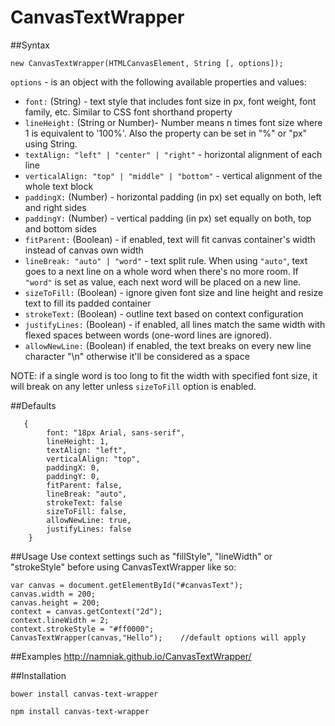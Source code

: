 CanvasTextWrapper
=================

##Syntax
```
new CanvasTextWrapper(HTMLCanvasElement, String [, options]);
```

```options``` - is an object with the following available properties and values:

- ```font:``` (String) - text style that includes font size in px, font weight, font family, etc. Similar to CSS font shorthand property
- ```lineHeight:``` (String or Number)- Number means n times font size where 1 is equivalent to '100%'. Also the property can be set in "%" or "px" using String.
- ```textAlign: "left" | "center" | "right"``` - horizontal alignment of each line
- ```verticalAlign: "top" | "middle" | "bottom"``` - vertical alignment of the whole text block
- ```paddingX:``` (Number) - horizontal padding (in px) set equally on both, left and right sides
- ```paddingY:``` (Number) - vertical padding (in px) set equally on both, top and bottom sides
- ```fitParent:``` (Boolean) - if enabled, text will fit canvas container's width instead of canvas own width
- ```lineBreak: "auto" | "word"``` - text split rule. When using ```"auto"```, text goes to a next line on a whole word when there's no more room. If ```"word"``` is set as value, each next word will be placed on a new line.
- ```sizeToFill:``` (Boolean) - ignore given font size and line height and resize text to fill its padded container
- ```strokeText:``` (Boolean) - outline text based on context configuration
- ```justifyLines:``` (Boolean) - if enabled, all lines match the same width with flexed spaces between words (one-word lines are ignored).
- ```allowNewLine:``` (Boolean) if enabled, the text breaks on every new line character "\n" otherwise it'll be considered as a space

NOTE: if a single word is too long to fit the width with specified font size, it will break on any letter unless ```sizeToFill``` option is enabled.

##Defaults
``` 
   { 
        font: "18px Arial, sans-serif",
        lineHeight: 1,
        textAlign: "left",
        verticalAlign: "top",
        paddingX: 0,
        paddingY: 0,
        fitParent: false,
        lineBreak: "auto",
        strokeText: false
        sizeToFill: false,
        allowNewLine: true,
        justifyLines: false
    }
```

##Usage
Use context settings such as "fillStyle", "lineWidth" or "strokeStyle" before using CanvasTextWrapper like so:
``` 
var canvas = document.getElementById("#canvasText");
canvas.width = 200;
canvas.height = 200;
context = canvas.getContext("2d");
context.lineWidth = 2;
context.strokeStyle = "#ff0000";
CanvasTextWrapper(canvas,"Hello");    //default options will apply
```

##Examples
http://namniak.github.io/CanvasTextWrapper/

##Installation

```
bower install canvas-text-wrapper

npm install canvas-text-wrapper
```
